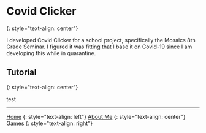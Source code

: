 # Covid Clicker
{: style="text-align: center"}

I developed Covid Clicker for a school project, specifically the Mosaics 8th Grade Seminar. I figured it was fitting that I base it on Covid-19 since I am developing this while in quarantine.

## Tutorial
{: style="text-align: center"}

test

---

[Home](https://keththemeifwa.github.io)
{: style="text-align: left"}
[About Me](aboutme)
{: style="text-align: center"}
[Games](games)
{: style="text-align: right"}
